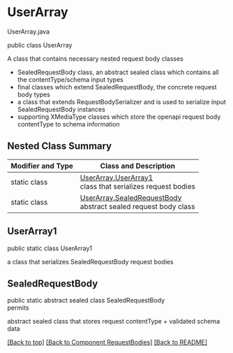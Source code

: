 # UserArray
UserArray.java

public class UserArray

A class that contains necessary nested request body classes
- SealedRequestBody class, an abstract sealed class which contains all the contentType/schema input types
- final classes which extend SealedRequestBody, the concrete request body types
- a class that extends RequestBodySerializer and is used to serialize input SealedRequestBody instances
- supporting XMediaType classes which store the openapi request body contentType to schema information

## Nested Class Summary
| Modifier and Type | Class and Description |
| ----------------- | --------------------- |
| static class | [UserArray.UserArray1](#userarray1)<br> class that serializes request bodies |
| static class | [UserArray.SealedRequestBody](#sealedrequestbody)<br> abstract sealed request body class |

## UserArray1
public static class UserArray1<br>

a class that serializes SealedRequestBody request bodies

## SealedRequestBody
public static abstract sealed class SealedRequestBody<br>
permits<br>

abstract sealed class that stores request contentType + validated schema data


[[Back to top]](#top) [[Back to Component RequestBodies]](../../../README.md#Component-RequestBodies) [[Back to README]](../../../README.md)
